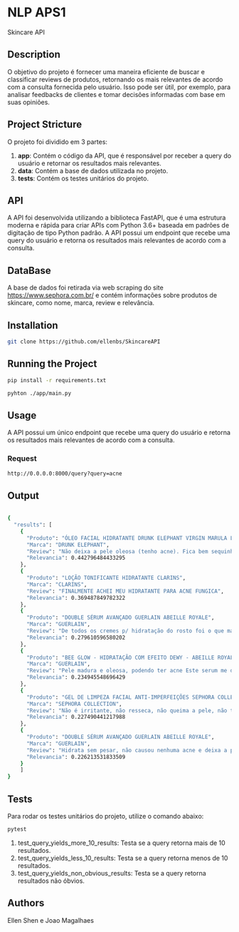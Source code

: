 # NLP APS1

Skincare API

## Description

O objetivo do projeto é fornecer uma maneira eficiente de buscar e classificar reviews de produtos, retornando os mais relevantes de acordo com a consulta fornecida pelo usuário. Isso pode ser útil, por exemplo, para analisar feedbacks de clientes e tomar decisões informadas com base em suas opiniões.

## Project Stricture

O projeto foi dividido em 3 partes:

1. **app**: Contém o código da API, que é responsável por receber a query do usuário e retornar os resultados mais relevantes.
2. **data**: Contém a base de dados utilizada no projeto.
3. **tests**: Contém os testes unitários do projeto.

## API

A API foi desenvolvida utilizando a biblioteca FastAPI, que é uma estrutura moderna e rápida para criar APIs com Python 3.6+ baseada em padrões de digitação de tipo Python padrão. A API possui um endpoint que recebe uma query do usuário e retorna os resultados mais relevantes de acordo com a consulta.

## DataBase

A base de dados foi retirada via web scraping do site https://www.sephora.com.br/ e contém informações sobre produtos de skincare, como nome, marca, review e relevância.

## Installation

```bash
git clone https://github.com/ellenbs/SkincareAPI
```

## Running the Project

```bash
pip install -r requirements.txt
```

```bash
pyhton ./app/main.py
```

## Usage

A API possui um único endpoint que recebe uma query do usuário e retorna os resultados mais relevantes de acordo com a consulta.

### Request

```bash
http://0.0.0.0:8000/query?query=acne

```
## Output

```bash

{
  "results": [
    {
      "Produto": "ÓLEO FACIAL HIDRATANTE DRUNK ELEPHANT VIRGIN MARULA LUXURY FACIAL OIL",
      "Marca": "DRUNK ELEPHANT",
      "Review": "Não deixa a pele oleosa (tenho acne). Fica bem sequinho, diminui linhas finas, hidrata e senti que ajuda na cicatrização da acne! Show!!!",
      "Relevancia": 0.442796484433295
    },
    {
      "Produto": "LOÇÃO TONIFICANTE HIDRATANTE CLARINS",
      "Marca": "CLARINS",
      "Review": "FINALMENTE ACHEI MEU HIDRATANTE PARA ACNE FUNGICA",
      "Relevancia": 0.369487849782322
    },
    {
      "Produto": "DOUBLE SÉRUM AVANÇADO GUERLAIN ABEILLE ROYALE",
      "Marca": "GUERLAIN",
      "Review": "De todos os cremes p/ hidratação do rosto foi o que mais me adaptei, além de não desenvolver acne",
      "Relevancia": 0.279610596580202
    },
    {
      "Produto": "BEE GLOW - HIDRATAÇÃO COM EFEITO DEWY - ABEILLE ROYALE",
      "Marca": "GUERLAIN",
      "Review": "Pele madura e oleosa, podendo ter acne Este serum me deixa hidratada sem ficar oleosa Eu adoro, uso faz uns 4 meses",
      "Relevancia": 0.234945548696429
    },
    {
      "Produto": "GEL DE LIMPEZA FACIAL ANTI-IMPERFEIÇÕES SEPHORA COLLECTION FACE & BODY CLEANSER",
      "Marca": "SEPHORA COLLECTION",
      "Review": "Não é irritante, não resseca, não queima a pele, não tem cheiro e faz seu trabalho. Ajuda com a acne e tira bem a maquiagem. Recomendo.",
      "Relevancia": 0.227490441217988
    },
    {
      "Produto": "DOUBLE SÉRUM AVANÇADO GUERLAIN ABEILLE ROYALE",
      "Marca": "GUERLAIN",
      "Review": "Hidrata sem pesar, não causou nenhuma acne e deixa a pele com muito viço. Perfeito antes da make, mesmo em dias quentes. Já estou no meu segundo frasco.",
      "Relevancia": 0.226213531833509
    }
    ]
}
```

## Tests

Para rodar os testes unitários do projeto, utilize o comando abaixo:
```bash
pytest
```

1. test_query_yields_more_10_results: Testa se a query retorna mais de 10 resultados.
2. test_query_yields_less_10_results: Testa se a query retorna menos de 10 resultados.
3. test_query_yields_non_obvious_results: Testa se a query retorna resultados não óbvios.


## Authors

Ellen Shen e Joao Magalhaes